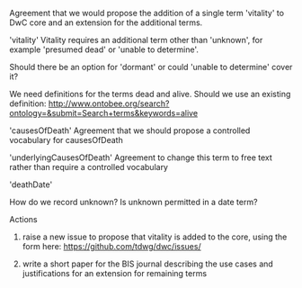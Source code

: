 Agreement that we would propose the addition of a single term 'vitality' to DwC core and an extension for the additional terms.

'vitality'
Vitality requires an additional term other than 'unknown', for example 'presumed dead' or 'unable to determine'. 

Should there be an option for 'dormant' or could 'unable to determine' cover it?

We need definitions for the terms dead and alive. Should we use an existing definition: http://www.ontobee.org/search?ontology=&submit=Search+terms&keywords=alive

'causesOfDeath'
Agreement that we should propose a controlled vocabulary for causesOfDeath

'underlyingCausesOfDeath'
Agreement to change this term to free text rather than require a controlled vocabulary

'deathDate'

How do we record unknown? Is unknown permitted in a date term?

Actions
1. raise a new issue to propose that vitality is added to the core, using the form here: https://github.com/tdwg/dwc/issues/

2. write a short paper for the BIS journal describing the use cases and justifications for an extension for remaining terms

